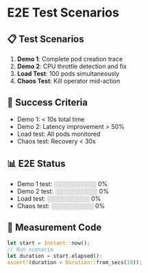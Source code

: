 # E2E Test Scenarios

## 📋 Test Scenarios
1. **Demo 1**: Complete pod creation trace
2. **Demo 2**: CPU throttle detection and fix
3. **Load Test**: 100 pods simultaneously
4. **Chaos Test**: Kill operator mid-action

## 🧪 Success Criteria
- Demo 1: < 10s total time
- Demo 2: Latency improvement > 50%
- Load test: All pods monitored
- Chaos test: Recovery < 30s

## 📊 E2E Status
- Demo 1 test: ░░░░░░░░░░ 0%
- Demo 2 test: ░░░░░░░░░░ 0%
- Load test: ░░░░░░░░░░ 0%
- Chaos test: ░░░░░░░░░░ 0%

## 🔧 Measurement Code
```rust
let start = Instant::now();
// Run scenario
let duration = start.elapsed();
assert!(duration < Duration::from_secs(10));
```